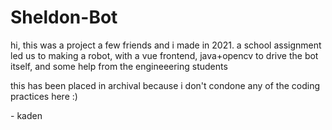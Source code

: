 # Sheldon-Bot

hi, this was a project a few friends and i made in 2021.
a school assignment led us to making a robot,
with a vue frontend, java+opencv to drive the bot itself,
and some help from the engineeering students

this has been placed in archival because i don't
condone any of the coding practices here :)

\- kaden
